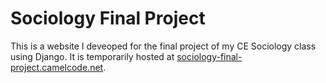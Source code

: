 # Sociology Final Project
This is a website I deveoped for the final project of my CE Sociology class using Django. It is temporarily hosted at [sociology-final-project.camelcode.net](https://sociology-final-project.camelcode.net).
